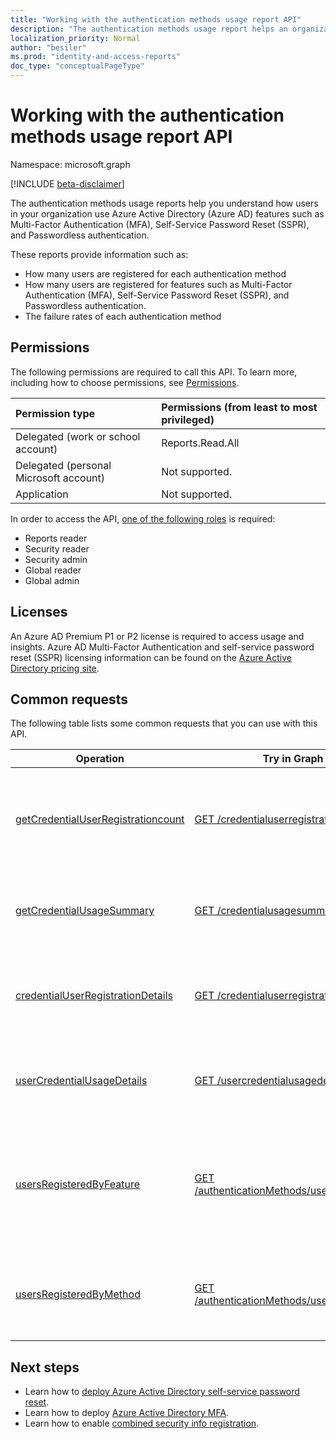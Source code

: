 ```yaml
---
title: "Working with the authentication methods usage report API"
description: "The authentication methods usage report helps an organization understand how their end users are using Azure Active Directory capabilities such as self-service password reset and multi-factor authentication (MFA)."
localization_priority: Normal
author: "besiler"
ms.prod: "identity-and-access-reports"
doc_type: "conceptualPageType"
---
```


# Working with the authentication methods usage report API

Namespace: microsoft.graph

[!INCLUDE [beta-disclaimer](../../includes/beta-disclaimer.md)]

The authentication methods usage reports help you understand how users in your organization use Azure Active Directory (Azure AD) features such as Multi-Factor Authentication (MFA), Self-Service Password Reset (SSPR), and Passwordless authentication.

These reports provide information such as:

- How many users are registered for each authentication method
- How many users are registered for features such as Multi-Factor Authentication (MFA), Self-Service Password Reset (SSPR), and Passwordless authentication.
- The failure rates of each authentication method 

## Permissions
The following permissions are required to call this API. To learn more, including how to choose permissions, see [Permissions](/graph/permissions-reference).

|Permission type|Permissions (from least to most privileged)|
|:---|:---|
|Delegated (work or school account)|Reports.Read.All|
|Delegated (personal Microsoft account)|Not supported.|
|Application|Not supported.|

In order to access the API, [one of the following roles](/azure/active-directory/users-groups-roles/directory-assign-admin-roles#available-roles) is required:

* Reports reader
* Security reader
* Security admin
* Global reader
* Global admin

## Licenses

An Azure AD Premium P1 or P2 license is required to access usage and insights. Azure AD Multi-Factor Authentication and self-service password reset (SSPR) licensing information can be found on the [Azure Active Directory pricing site](https://azure.microsoft.com/pricing/details/active-directory/).

## Common requests

The following table lists some common requests that you can use with this API.

| Operation | Try in Graph Explorer | Description |
| --------- | --- | ----------- |
| [getCredentialUserRegistrationcount](/graph/api/resources/credentialuserregistrationcount?view=graph-rest-beta&preserve-view=true) | [GET /credentialuserregistrationcount](https://developer.microsoft.com/graph/graph-explorer?request=reports/getCredentialUserRegistrationcount()&version=beta) | Get the number of users registered for self-service password reset and MFA. |
| [getCredentialUsageSummary](/graph/api/resources/credentialusagesummary?view=graph-rest-beta&preserve-view=true) | [GET /credentialusagesummary](https://developer.microsoft.com/graph/graph-explorer?request=reports/getCredentialUsageSummary&version=beta) | Get the number of users using self-service password reset. |
| [credentialUserRegistrationDetails](/graph/api/resources/credentialuserregistrationdetails?view=graph-rest-beta&preserve-view=true) | [GET /credentialuserregistrationdetails](https://developer.microsoft.com/graph/graph-explorer?request=reports/credentialUserRegistrationDetails&version=beta) | Get the user details for self-service password reset and MFA registration activities. |
| [userCredentialUsageDetails](/graph/api/resources/usercredentialusagedetails?view=graph-rest-beta&preserve-view=true) | [GET /usercredentialusagedetails](https://developer.microsoft.com/graph/graph-explorer?request=reports/userCredentialUsageDetails&version=beta) | Get user details for all self-service password reset activities. |
| [usersRegisteredByFeature](/graph/api/resources/userregistrationfeaturesummary?view=graph-rest-beta&preserve-view=true) | [GET /authenticationMethods/usersRegisteredByFeature](https://developer.microsoft.com/graph/graph-explorer?request=reports/authenticationMethods/usersRegisteredByFeature(includedUserTypes='all',includedUserRoles='all')&version=beta) | Get the number of users capable of multi-factor authentication, self-service password reset and passwordless authentication. |
| [usersRegisteredByMethod](/graph/api/resources/userregistrationmethodsummary?view=graph-rest-beta&preserve-view=true) | [GET /authenticationMethods/usersRegisteredByMethod](https://developer.microsoft.com/graph/graph-explorer?request=reports/authenticationMethods/usersRegisteredByMethod(includedUserTypes='all',includedUserRoles='all')&version=beta) | Get the number of users registered for each authentication method. |

## Next steps

- Learn how to [deploy Azure Active Directory self-service password reset](/azure/active-directory/authentication/howto-sspr-deployment).
- Learn how to deploy [Azure Active Directory MFA](/azure/active-directory/authentication/howto-mfa-getstarted).
- Learn how to enable [combined security info registration](/azure/active-directory/authentication/howto-registration-mfa-sspr-combined).
